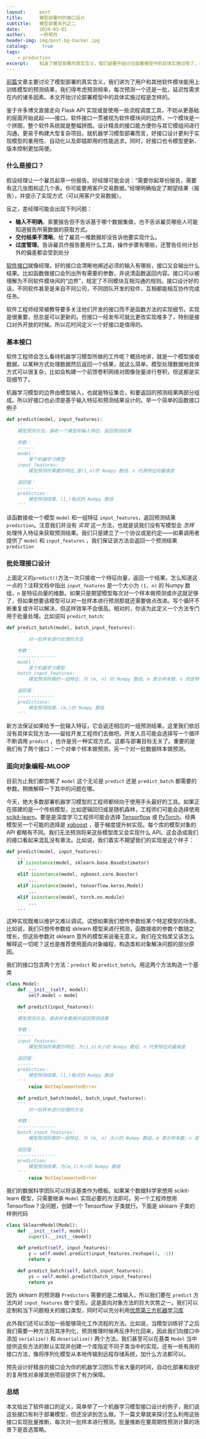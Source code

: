 ```yaml
---
layout:		post
title:  	模型部署时的接口设计
subtitle:   模型部署系列之二
date:       2020-03-01
author:     一轩明月
header-img: img/post-bg-hacker.jpg
catalog: 	 true
tags:
    - production
excerpt:    知道了模型部署的真实含义，我们就要开始讨论部署模型中的具体实施过程了，相较于一般博文直接走向 Flask API 实现或是使用一些流程调度工具，本文以更基础的“接口”作为切入点，给出了软件接口的定义，简单举了一个机器学习模型接口设计的例子
---
```


[前篇](https://libertydream.github.io/2020/02/23/模型部署到底是在说什么/)文章主要讨论了模型部署的真实含义，我们讲为了用户和其他软件模块能用上训练模型的预测结果，我们得考虑预测频率，每次预测一个还是一批，延迟性需求在内的诸多因素。本文开始讨论部署模型中的具体实施过程是怎样的。

鉴于许多博文直接走向 Flask API 实现或是使用一些流程调度工具，不妨从更基础的层面开始说起——接口。软件接口一贯被视为软件模块间的边界，一个模块是一个拼图，整个软件系统就是整幅拼图。设计精良的接口能方便你与其它模组间进行沟通，更易于构建大型复杂项目。就机器学习模型部署而言，好接口设计更利于实现模型的重用性、自动化以及即插即用的性能追求。同时，好接口也令模型更新、版本控制更加简便。

### 什么是接口？

假设经理让一个雇员起草一份报告。好经理可能会说：“需要你起草份报告，需要有这几张图和这几个表。你可能要用客户交易数据。”经理明确指定了期望结果（报告），并提示了实现方式（可以用客户交易数据）。

反之，差经理可能会出现下列问题：

- **输入不明确**。索要报告但不告诉基于哪个数据集做，也不告诉雇员哪些人可能知道报告所需数据的获取方式。
- **交付结果不清晰**。给了雇员一堆数据却没告诉他要实现什么。
- **过度管理**。告诉雇员作报告要用什么工具，操作步骤有哪些，还警告任何计划外的偏差都会受到处分

[软件接口](https://blog.robertelder.org/interfaces-most-important-software-engineering-concept/)就像经理。好的接口会清晰地阐述必须的输入有哪些，接口又会输出什么结果。比如函数做接口会列出所有需要的参数，并说清函数返回内容。接口可以被理解为不同软件模块间的“边界”，规定了不同模块互相沟通的规则。接口设计好的话，不同软件甚至是来自不同公司，不同团队开发的软件，互相都能相互协作完成任务。

软件工程师经常被教导要多关注他们开发的接口而不是函数方法的实现细节。实现是很重要，但总是可以更新的。但接口一经发布可就比更改实现难多了，特别是接口对外开放的时候。所以花时间定义一个好接口是值得的。

### 基本接口

软件工程师会怎么看待机器学习模型所做的工作呢？概括地讲，就是一个模型接收数据，以某种方式处理数据然后返回一个结果，就这么简单。模型处理数据地具体方式可以很复杂，比如会构建一个前馈卷积网络对图像张量进行卷积，但这都是实现细节了。

机器学习模型的边界由模型输入，也就是特征集合，和要返回的预测结果两部分组成。所以好接口也必须是基于输入特征和预测结果设计的。举一个简单的函数接口例子

```python
def predict(model, input_features):
    '''
    模型预测方法，接收一个模型和输入特征，返回预测结果
    
    参数：
    ------
    model：
    	某个机器学习模型
    input_features:
    	模型预测所需要的特征,是(1,n)的 Numpy 数组，n 代表特征向量维度
    	
    返回值：
    ------
    prediction：
    	模型预测结果，(1,)格式的 Numpy 数组
    '''
```

该函数接收一个模型 `model` 和一组特征 `input_features`，返回预测结果 `prediction`。注意我们并没有 _实现_ 这一方法，也就是说我们没有写模型会 _怎样_ 处理传入特征来获取预测结果。我们只是建立了一个协议或是约定——如果调用者提供了 `model` 和 `input_features` ，我们保证该方法会返回一个预测结果 `prediction`

### 批处理接口设计

上面定义的`predict()`方法一次只接收一个特征向量，返回一个结果。怎么知道这一点的？注释文档中指出 `input_features` 是一个大小为 `(1, n)` 的 Numpy 数组，`n` 是特征向量的维数。如果只是期望模型每次对一个样本做预测或许这就足够了，但如果想要该模型可以对一批样本进行预测那就还需要做点改进。写个循环不断重复或许可以解决，但这样效率不会很高。相对的，你该为此定义一个方法专门用于批量处理。比如说叫 `predict_batch`:

```python
def predict_batch(model, batch_input_features):
    '''
    	对一批样本进行处理的方法
    
    参数：
    --------------
    model：
    	某个机器学习模型
    batch_input_features:
    	模型预测所需的一组特征，为 (m, n) 的 Numpy 数组，m 表示样本数，n 则是特征向量维数
    	
    返回值：
    --------------
    predictions:
    	模型预测结果，(m,)的 Numpy 数组
    '''
```

新方法保证如果给予一批输入特征，它会返还相应的一组预测结果。这里我们依旧没有具体实现方法——留给开发工程师们去做吧。开发人员可能会选择写一个循环不断调用 `predict` ，也许是另一种实现方式。这都与部署目标无关了。重要的是我们有了两个接口：一个对单个样本做预测，另一个对一批数据样本做预测。

### 面向对象编程-MLOOP

目前为止我们都忽略了 `model` 这个无论是 `predict` 还是 `predict_batch` 都需要的参数。稍微解释一下其中的问题在哪。

今天，绝大多数部署机器学习模型的工程师都倾向于使用手头最好的工具。如果正在搭建的是一个传统模型，比如逻辑回归或是随机森林，工程师们可能会选择使用 [scikit-learn](https://scikit-learn.org/stable/)。要是是深度学习工程师可能会选择 [Tensorflow](https://www.tensorflow.org/) 或 [PyTorch](https://pytorch.org/)。经典模型另一个可能的选择是 [xgboost](https://xgboost.readthedocs.io/en/latest/) ，基于梯度提升树实现。每个库的模型对象的 API 都略有不同。我们无法预测将来这些模型库又会实现什么 API。这会造成我们的接口看起来混乱没有章法。比如说，我们着实不期望我们的实现是这个样子：

```python
def predict(model, input_features):
    ...
    if isinstance(model, sklearn.base.BaseEstimator)
    	...
    elif isinstance(model, xgboost.core.Booster)
    	...
    elif isinstance(model, tensorflow.keras.Model)
    	...
    elif isinstance(model, torch.nn.module)
    	...
    ...
```

这种实现既难以维护又难以调试。试想如果我们想传参数给某个特定模型的场景。比如说，我们只想传参数给 sklearn 模型来进行预测，函数接收的参数个数随之增长，但这些参数对 sklearn 意外的模型来说毫无意义。我们在文档里又该怎么解释这一切呢？这也是推荐使用面向对象编程，构造类和对象解决问题的部分原因。

我们的接口包含两个方法：`predict` 和 `predict_batch`。用这两个方法构造一个基类

```python
class Model:
    def __init__(self, model):
        self.model = model
    
    def predict(input_features):
    '''
    模型预测方法，接收样本数据并返回预测结果
    
    参数：
    ------
    input_features:
    	模型预测所需要的特征，为(1,n)大小的 Numpy 数组，n 代表特征向量维度
    	
    返回值：
    ------
    prediction：
    	模型预测结果，(1,)格式的 Numpy 数组
    '''
    	raise NotImplementedError
    
    def predict_batch(model, batch_input_features):
    '''
    	对一批样本进行处理的方法
    
    参数：
    --------------
    batch_input_features:
    	模型预测所需的一组特征，为 (m, n) 大小的 Numpy 数组，m 表示样本数，n 是特征向量维数
    	
    返回值：
    --------------
    prediction:
    	模型预测结果，为(m,1)大小的 Numpy 数组
    '''
    	raise NotImplementedError
```

我们的数据科学团队可以将该基类作为模板。如果某个数据科学家想用 scikit-learn 模型，只需要继承 `Model` 实现必要的方法即可。另一个工程师想用 Tensorflow？没问题，创建一个 Tensorflow 子类就行。下面是 sklearn 子类的样例代码

```python
class SklearnModel(Model):
    def __init__(self, model):
        super().__init__(model)
        
    def predict(self, input_features):
        y = self.model.predict(input_features.reshape(1, -1))
        return y
   	
    def predict_batch(self, batch_input_features):
        ys = self.model.predict(batch_input_features)
        return ys
```

因为  sklearn 的预测器 `Predictors` 需要的是二维输入，所以我们要在 `predict` 方法内对 `input_features` 做个变形。这是面向对象方法的巨大优势之一。我们可以定制和当下问题相关的接口类型，同时可以充分利用[优质第三方机器学习库](https://github.com/EthicalML/awesome-production-machine-learning)

此外我们还可以添加一些能够简化工作流程的方法。比如说，当模型训练好了之后我们需要一种方法将其序列化，预测推理时候再反序列化回来，因此我们向接口中添加 `serialize()` 和 `deserialize()` 两个方法。我们甚至可以在基类 `Model` 当中提供这些方法的默认实现并创建一个库指定不同子类当中的实现。还有一些有用的接口方法，像将序列化模型从本地传输到远程存储系统，加什么方法都可以。

预先设计好精良的接口会为你的机器学习团队节省大量的时间，自动化部署和良好的复用性对承接其他项目提供了有力保障。

### 总结

本文给出了软件接口的定义，简单举了一个机器学习模型接口设计的例子，我们说这些接口有利于部署模型，但还没讲到怎么做。下一篇文章就来探讨怎么利用这些接口实现批量推断，每次对一批样本进行预测。批量推断在要周期性预测计算的场景下是首选策略。